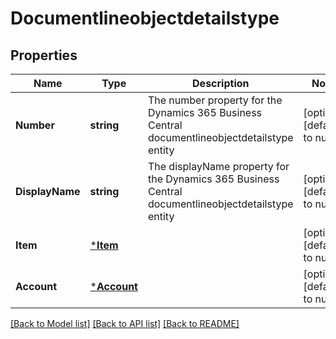 # Documentlineobjectdetailstype

## Properties
Name | Type | Description | Notes
------------ | ------------- | ------------- | -------------
**Number** | **string** | The number property for the Dynamics 365 Business Central documentlineobjectdetailstype entity | [optional] [default to null]
**DisplayName** | **string** | The displayName property for the Dynamics 365 Business Central documentlineobjectdetailstype entity | [optional] [default to null]
**Item** | [***Item**](item.md) |  | [optional] [default to null]
**Account** | [***Account**](account.md) |  | [optional] [default to null]

[[Back to Model list]](../README.md#documentation-for-models) [[Back to API list]](../README.md#documentation-for-api-endpoints) [[Back to README]](../README.md)


